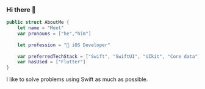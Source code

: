 ### Hi there 👋

<!--
**Meet4877/Meet4877** is a ✨ _special_ ✨ repository because its `README.md` (this file) appears on your GitHub profile.

Here are some ideas to get you started:

- 🔭 I’m currently working on ...
- 🌱 I’m currently learning ...
- 👯 I’m looking to collaborate on ...
- 🤔 I’m looking for help with ...
- 💬 Ask me about ...
- 📫 How to reach me: ...
- 😄 Pronouns: ...
- ⚡ Fun fact: ...
-->
```swift
public struct AboutMe {
    let name = "Meet"
    var pronouns = ["he","him"]
    
    let profession = " iOS Developer"
    
    var preferredTechStack = ["Swift", "SwiftUI", "UIkit", "Core data"]
    var hasUsed = ["Flutter"]
}
```

I like to solve problems using Swift as much as possible.
